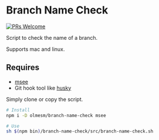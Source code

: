 # Branch Name Check

[![PRs Welcome](https://img.shields.io/badge/PRs-welcome-brightgreen.svg?style=flat-square)](http://makeapullrequest.com)

Script to check the name of a branch.

Supports mac and linux.

## Requires

- [msee]
- Git hook tool like [husky]

Simply clone or copy the script.

```sh
# Install
npm i -D olmesm/branch-name-check msee

# Use
sh $(npm bin)/branch-name-check/src/branch-name-check.sh
```

<!-- MARKDOWN References -->

[husky]: https://www.npmjs.com/package/husky
[msee]: https://www.npmjs.com/package/msee